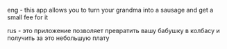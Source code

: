 eng - this app allows you to turn your grandma into a sausage and get a small fee for it




rus - это приложение позволяет превратить вашу бабушку в колбасу и получить за это небольшую плату
